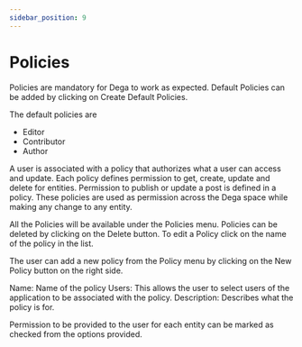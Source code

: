 ```yaml
---
sidebar_position: 9
---
```


# Policies

Policies are mandatory for Dega to work as expected. Default Policies can be added by clicking on Create Default Policies.

The default policies are 
- Editor
- Contributor
- Author

A user is associated with a policy that authorizes what a user can access and update. 
Each policy defines permission to get, create, update and delete for entities. Permission to publish or update a post is defined in a policy. These policies are used as permission across the Dega space while making any change to any entity.

All the Policies will be available under the Policies menu. 
Policies can be deleted by clicking on the Delete button. To edit a Policy click on the name of the policy in the list.

The user can add a new policy from the Policy menu by clicking on the New Policy button on the right side.

Name: Name of the policy
Users: This allows the user to select users of the application to be associated with the policy. 
Description: Describes what the policy is for.

Permission to be provided to the user for each entity can be marked as checked from the options provided.
